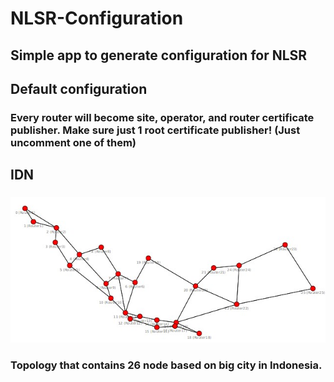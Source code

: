 # NLSR-Configuration
## Simple app to generate configuration for NLSR
## Default configuration
### Every router will become site, operator, and router certificate publisher. Make sure just 1 root certificate publisher! (Just uncomment one of them)
## IDN
### ![alt text](https://github.com/aderama2711/NLSR-Configuration/blob/main/IDN.jpg)
### Topology that contains 26 node based on big city in Indonesia.
